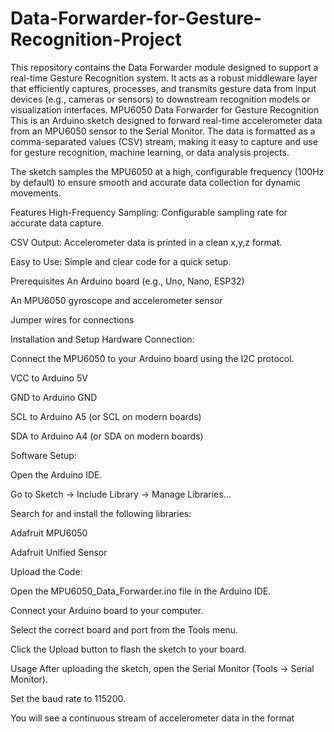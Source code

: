# Data-Forwarder-for-Gesture-Recognition-Project
This repository contains the Data Forwarder module designed to support a real-time Gesture Recognition system. It acts as a robust middleware layer that efficiently captures, processes, and transmits gesture data from input devices (e.g., cameras or sensors) to downstream recognition models or visualization interfaces.
MPU6050 Data Forwarder for Gesture Recognition
This is an Arduino sketch designed to forward real-time accelerometer data from an MPU6050 sensor to the Serial Monitor. The data is formatted as a comma-separated values (CSV) stream, making it easy to capture and use for gesture recognition, machine learning, or data analysis projects.

The sketch samples the MPU6050 at a high, configurable frequency (100Hz by default) to ensure smooth and accurate data collection for dynamic movements.

Features
High-Frequency Sampling: Configurable sampling rate for accurate data capture.

CSV Output: Accelerometer data is printed in a clean x,y,z format.

Easy to Use: Simple and clear code for a quick setup.

Prerequisites
An Arduino board (e.g., Uno, Nano, ESP32)

An MPU6050 gyroscope and accelerometer sensor

Jumper wires for connections

Installation and Setup
Hardware Connection:

Connect the MPU6050 to your Arduino board using the I2C protocol.

VCC to Arduino 5V

GND to Arduino GND

SCL to Arduino A5 (or SCL on modern boards)

SDA to Arduino A4 (or SDA on modern boards)

Software Setup:

Open the Arduino IDE.

Go to Sketch -> Include Library -> Manage Libraries...

Search for and install the following libraries:

Adafruit MPU6050

Adafruit Unified Sensor

Upload the Code:

Open the MPU6050_Data_Forwarder.ino file in the Arduino IDE.

Connect your Arduino board to your computer.

Select the correct board and port from the Tools menu.

Click the Upload button to flash the sketch to your board.

Usage
After uploading the sketch, open the Serial Monitor (Tools -> Serial Monitor).

Set the baud rate to 115200.

You will see a continuous stream of accelerometer data in the format
